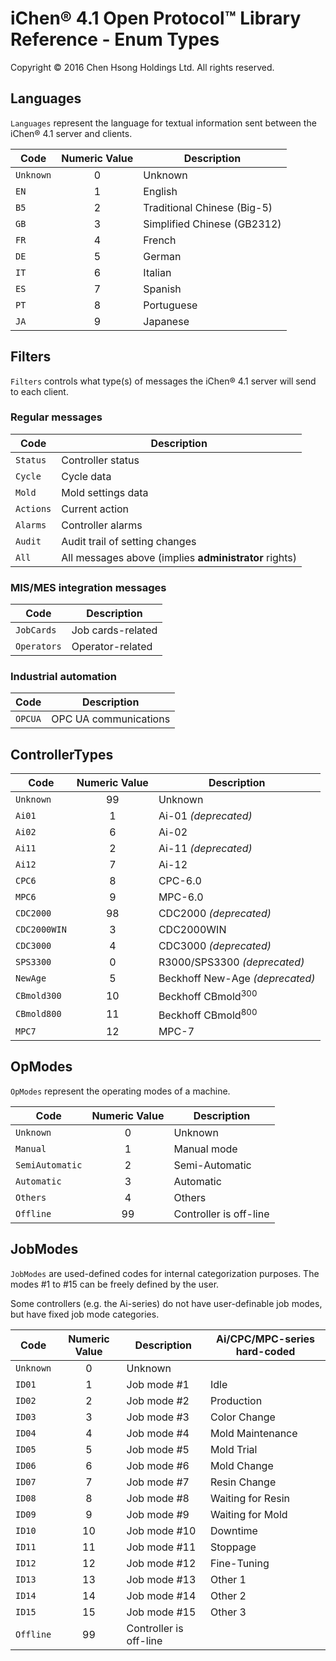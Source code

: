iChen® 4.1 Open Protocol™ Library Reference - Enum Types
======================================================

Copyright © 2016 Chen Hsong Holdings Ltd.  All rights reserved.


Languages
---------

`Languages` represent the language for textual information sent between the
iChen&reg; 4.1 server and clients.

|Code|Numeric Value|Description|
|----|:-----------:|-----------|
|`Unknown`|0|Unknown|
|`EN`|1|English|
|`B5`|2|Traditional Chinese (Big-5)|
|`GB`|3|Simplified Chinese (GB2312)|
|`FR`|4|French|
|`DE`|5|German|
|`IT`|6|Italian|
|`ES`|7|Spanish|
|`PT`|8|Portuguese|
|`JA`|9|Japanese|


Filters
-------

`Filters` controls what type(s) of messages the iChen&reg; 4.1 server will send to each client.

### Regular messages

|Code|Description|
|----|-----------|
|`Status`|Controller status|
|`Cycle`|Cycle data|
|`Mold`|Mold settings data|
|`Actions`|Current action|
|`Alarms`|Controller alarms|
|`Audit`|Audit trail of setting changes|
|`All`|All messages above (implies **administrator** rights)|

### MIS/MES integration messages

|Code|Description|
|----|-----------|
|`JobCards`|Job cards-related|
|`Operators`|Operator-related|

### Industrial automation

|Code|Description|
|----|-----------|
|`OPCUA`|OPC UA communications|


ControllerTypes
---------------

|Code|Numeric Value|Description|
|----|:-----------:|-----------|
|`Unknown`|99|Unknown|
|`Ai01`|1|Ai-01 _(deprecated)_|
|`Ai02`|6|Ai-02|
|`Ai11`|2|Ai-11 _(deprecated)_|
|`Ai12`|7|Ai-12|
|`CPC6`|8|CPC-6.0|
|`MPC6`|9|MPC-6.0|
|`CDC2000`|98|CDC2000 _(deprecated)_|
|`CDC2000WIN`|3|CDC2000WIN|
|`CDC3000`|4|CDC3000 _(deprecated)_|
|`SPS3300`|0|R3000/SPS3300 _(deprecated)_|
|`NewAge`|5|Beckhoff New-Age _(deprecated)_|
|`CBmold300`|10|Beckhoff CBmold<sup>300</sup>|
|`CBmold800`|11|Beckhoff CBmold<sup>800</sup>|
|`MPC7`|12|MPC-7|


OpModes
-------

`OpModes` represent the operating modes of a machine.

|Code|Numeric Value|Description|
|----|:-----------:|-----------|
|`Unknown`|0|Unknown|
|`Manual`|1|Manual mode|
|`SemiAutomatic`|2|Semi-Automatic|
|`Automatic`|3|Automatic|
|`Others`|4|Others|
|`Offline`|99|Controller is off-line|


JobModes
--------

`JobModes` are used-defined codes for internal categorization purposes.
The modes #1 to #15 can be freely defined by the user.

Some controllers (e.g. the Ai-series) do not have user-definable job modes,
but have fixed job mode categories.

|Code|Numeric Value|Description|Ai/CPC/MPC-series hard-coded|
|----|:-----------:|-----------|----------------------------|
|`Unknown`|0|Unknown|
|`ID01`|1|Job mode #1|Idle|
|`ID02`|2|Job mode #2|Production|
|`ID03`|3|Job mode #3|Color Change|
|`ID04`|4|Job mode #4|Mold Maintenance|
|`ID05`|5|Job mode #5|Mold Trial|
|`ID06`|6|Job mode #6|Mold Change|
|`ID07`|7|Job mode #7|Resin Change|
|`ID08`|8|Job mode #8|Waiting for Resin|
|`ID09`|9|Job mode #9|Waiting for Mold|
|`ID10`|10|Job mode #10|Downtime|
|`ID11`|11|Job mode #11|Stoppage|
|`ID12`|12|Job mode #12|Fine-Tuning|
|`ID13`|13|Job mode #13|Other 1|
|`ID14`|14|Job mode #14|Other 2|
|`ID15`|15|Job mode #15|Other 3|
|`Offline`|99|Controller is off-line|
